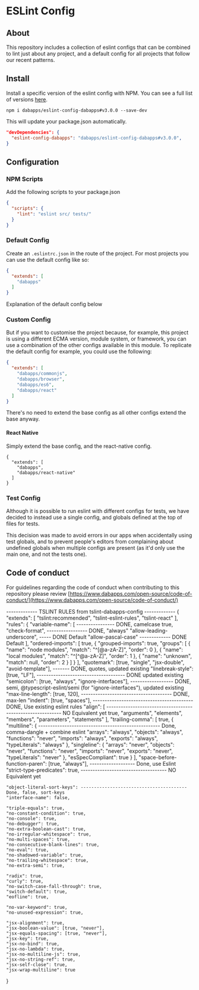 # ESLint Config


## About
This repository includes a collection of eslint configs that can be combined to lint just about any project, and a default config for all projects that follow our recent patterns.


## Install

Install a specific version of the eslint config with NPM. You can see a full list of versions [here](https://github.com/dabapps/eslint-config-dabapps/releases).

```shell
npm i dabapps/eslint-config-dabapps#v3.0.0 --save-dev
```

This will update your package.json automatically.

```json
"devDependencies": {
  "eslint-config-dabapps": "dabapps/eslint-config-dabapps#v3.0.0",
}
```


## Configuration


### NPM Scripts

Add the following scripts to your package.json

```json
{
  "scripts": {
    "lint": "eslint src/ tests/"
  }
}
```


### Default Config

Create an `.eslintrc.json` in the route of the project. For most projects you can use the default config like so:

```json
{
  "extends": [
    "dabapps"
  ]
}
```

Explanation of the default config below


### Custom Config

But if you want to customise the project because, for example, this project is using a different ECMA version, module system, or framework, you can use a combination of the other configs available in this module. To replicate the default config for example, you could use the following:

```json
{
  "extends": [
    "dabapps/commonjs",
    "dabapps/browser",
    "dabapps/es6",
    "dabapps/react"
  ]
}
```

There's no need to extend the base config as all other configs extend the base anyway.


#### React Native

Simply extend the base config, and the react-native config.

```
{
  "extends": [
    "dabapps",
    "dabapps/react-native"
  ]
}
```


### Test Config

Although it is possible to run eslint with different configs for tests, we have decided to instead use a single config, and globals defined at the top of files for tests.

This decision was made to avoid errors in our apps when accidentally using test globals, and to prevent people's editors from complaining about undefined globals when multiple configs are present (as it'd only use the main one, and not the tests one).

## Code of conduct

For guidelines regarding the code of conduct when contributing to this repository please review [https://www.dabapps.com/open-source/code-of-conduct/](https://www.dabapps.com/open-source/code-of-conduct/)


------------- TSLINT RULES from tslint-dabapps-config -------------
{
  "extends": [
    "tslint:recommended",
    "tslint-eslint-rules",
    "tslint-react"
  ],
  "rules": {
    "variable-name": [ ---------------- DONE, camelcase
      true,
      "check-format", ----------------- DONE, "always"
      "allow-leading-underscore", ----- DONE Default
      "allow-pascal-case" ------------- DONE Default
    ],
    "ordered-imports": [
      true,
      {
        "grouped-imports": true,
        "groups": [
          {
            "name": "node modules",
            "match": "^[@a-zA-Z]",
            "order": 0
          },
          {
            "name": "local modules",
            "match": "^[^@a-zA-Z]",
            "order": 1
          },
          {
            "name": "unknown",
            "match": null,
            "order": 2
          }
        ]
      }
    ],
    "quotemark": [true, "single", "jsx-double", "avoid-template"], ------- DONE, quotes, updated existing
    "linebreak-style": [true, "LF"], ------------------------------------- DONE updated existing
    "semicolon": [true, "always", "ignore-interfaces"], ------------------ DONE, semi, @typescript-eslint/semi (for "ignore-interfaces"), updated existing
    "max-line-length": [true, 120], -------------------------------------- DONE, max-len
    "indent": [true, "spaces"], ------------------------------------------ DONE, Use existing eslint rules
    "align": [ ----------------------------------------------------------- NO Equivalent yet
      true,
      "arguments",
      "elements",
      "members",
      "parameters",
      "statements"
    ],
    "trailing-comma": [
      true,
      {
        "multiline": { --------------------------------------------------- Done, comma-dangle + combine eslint
          "arrays": "always",
          "objects": "always",
          "functions": "never",
          "imports": "always",
          "exports": "always",
          "typeLiterals": "always"
        },
        "singleline": {
          "arrays": "never",
          "objects": "never",
          "functions": "never",
          "imports": "never",
          "exports": "never",
          "typeLiterals": "never"
        },
        "esSpecCompliant": true
      }
    ],
    "space-before-function-paren": [true, "always"], ------------------- Done, use Eslint
    "strict-type-predicates": true, ------------------------------------ NO Equivalent yet

    "object-literal-sort-keys": ---------------------------------------- Done, false, sort-keys
    "interface-name": false,

    "triple-equals": true,
    "no-constant-condition": true,
    "no-console": true,
    "no-debugger": true,
    "no-extra-boolean-cast": true,
    "no-irregular-whitespace": true,
    "no-multi-spaces": true,
    "no-consecutive-blank-lines": true,
    "no-eval": true,
    "no-shadowed-variable": true,
    "no-trailing-whitespace": true,
    "no-extra-semi": true,

    "radix": true,
    "curly": true,
    "no-switch-case-fall-through": true,
    "switch-default": true,
    "eofline": true,

    "no-var-keyword": true,
    "no-unused-expression": true,

    "jsx-alignment": true,
    "jsx-boolean-value": [true, "never"],
    "jsx-equals-spacing": [true, "never"],
    "jsx-key": true,
    "jsx-no-bind": true,
    "jsx-no-lambda": true,
    "jsx-no-multiline-js": true,
    "jsx-no-string-ref": true,
    "jsx-self-close": true,
    "jsx-wrap-multiline": true
  }
